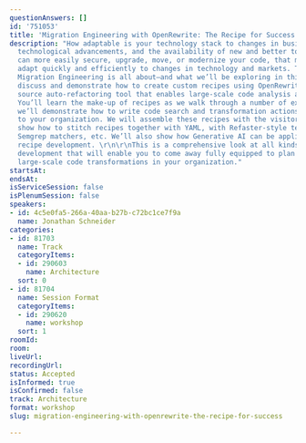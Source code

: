 ```yaml
---
questionAnswers: []
id: '751053'
title: 'Migration Engineering with OpenRewrite: The Recipe for Success'
description: "How adaptable is your technology stack to changes in business requirements,
  technological advancements, and the availability of new and better tools? When you
  can more easily secure, upgrade, move, or modernize your code, that means you can
  adapt quickly and efficiently to changes in technology and markets. That’s what
  Migration Engineering is all about—and what we’ll be exploring in this workshop.\r\n\r\nWe’ll
  discuss and demonstrate how to create custom recipes using OpenRewrite, an open
  source auto-refactoring tool that enables large-scale code analysis and transformations.
  You’ll learn the make-up of recipes as we walk through a number of examples, then
  we’ll demonstrate how to write code search and transformation actions that are custom
  to your organization. We will assemble these recipes with the visitor pattern, and
  show how to stitch recipes together with YAML, with Refaster-style templates, with
  Semgrep matchers, etc. We’ll also show how Generative AI can be applied to accelerate
  recipe development. \r\n\r\nThis is a comprehensive look at all kinds of recipe
  development that will enable you to come away fully equipped to plan and exercise
  large-scale code transformations in your organization."
startsAt:
endsAt:
isServiceSession: false
isPlenumSession: false
speakers:
- id: 4c5e0fa5-266a-40aa-b27b-c72bc1ce7f9a
  name: Jonathan Schneider
categories:
- id: 81703
  name: Track
  categoryItems:
  - id: 290603
    name: Architecture
  sort: 0
- id: 81704
  name: Session Format
  categoryItems:
  - id: 290620
    name: workshop
  sort: 1
roomId:
room:
liveUrl:
recordingUrl:
status: Accepted
isInformed: true
isConfirmed: false
track: Architecture
format: workshop
slug: migration-engineering-with-openrewrite-the-recipe-for-success

---
```

